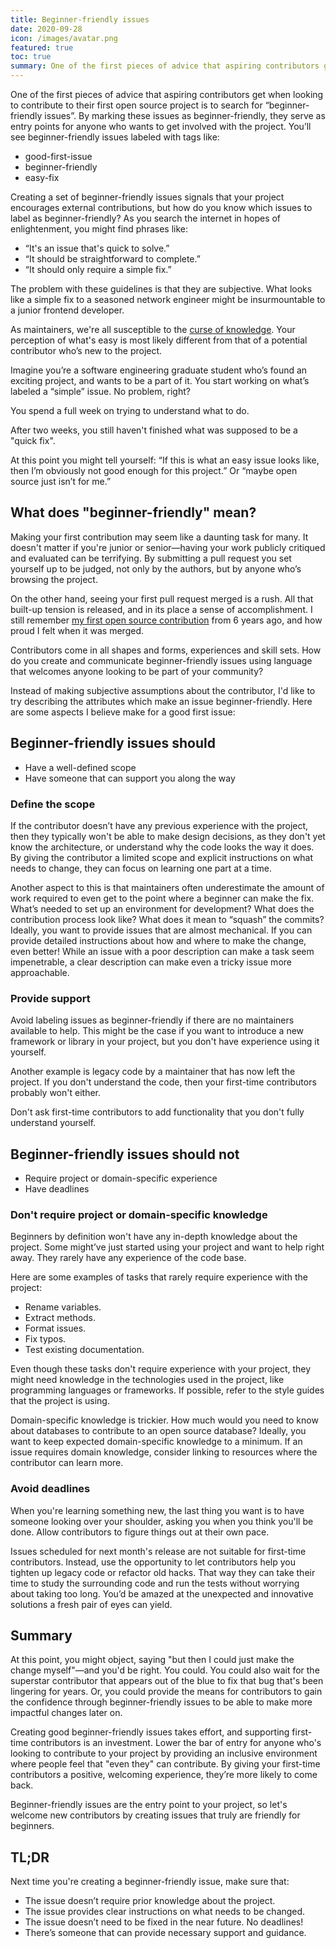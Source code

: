 ```yaml
---
title: Beginner-friendly issues
date: 2020-09-28
icon: /images/avatar.png
featured: true
toc: true
summary: One of the first pieces of advice that aspiring contributors get when looking to contribute to their first open source project is to search for “beginner-friendly issues”. Learn what makes a great beginner-friendly issue.
---
```


One of the first pieces of advice that aspiring contributors get when looking to contribute to their first open source project is to search for “beginner-friendly issues”. By marking these issues as beginner-friendly, they serve as entry points for anyone who wants to get involved with the project. You’ll see beginner-friendly issues labeled with tags like:

- good-first-issue
- beginner-friendly
- easy-fix

Creating a set of beginner-friendly issues signals that your project encourages external contributions, but how do you know which issues to label as beginner-friendly? As you search the internet in hopes of enlightenment, you might find phrases like:

- “It's an issue that's quick to solve.”
- “It should be straightforward to complete.”
- “It should only require a simple fix.”

The problem with these guidelines is that they are subjective. What looks like a simple fix to a seasoned network engineer might be insurmountable to a junior frontend developer.

As maintainers, we're all susceptible to the [curse of knowledge][1]. Your perception of what's easy is most likely different from that of a potential contributor who’s new to the project.

Imagine you’re a software engineering graduate student who’s found an exciting project, and wants to be a part of it. You start working on what’s labeled a “simple” issue. No problem, right?

You spend a full week on trying to understand what to do.

After two weeks, you still haven't finished what was supposed to be a "quick fix".

At this point you might tell yourself: “If this is what an easy issue looks like, then I’m obviously not good enough for this project.” Or “maybe open source just isn’t for me.”

## What does "beginner-friendly" mean?

Making your first contribution may seem like a daunting task for many. It doesn't matter if you're junior or senior—having your work publicly critiqued and evaluated can be terrifying. By submitting a pull request you set yourself up to be judged, not only by the authors, but by anyone who’s browsing the project.

On the other hand, seeing your first pull request merged is a rush. All that built-up tension is released, and in its place a sense of accomplishment. I still remember [my first open source contribution](https://github.com/flynn/flynn/pull/42) from 6 years ago, and how proud I felt when it was merged.

Contributors come in all shapes and forms, experiences and skill sets. How do you create and communicate beginner-friendly issues using language that welcomes anyone looking to be part of your community?

Instead of making subjective assumptions about the contributor, I'd like to try describing the attributes which make an issue beginner-friendly. Here are some aspects I believe make for a good first issue:

## Beginner-friendly issues should

- Have a well-defined scope
- Have someone that can support you along the way

### Define the scope

If the contributor doesn’t have any previous experience with the project, then they typically won't be able to make design decisions, as they don't yet know the architecture, or understand why the code looks the way it does. By giving the contributor a limited scope and explicit instructions on what needs to change, they can focus on learning one part at a time.

Another aspect to this is that maintainers often underestimate the amount of work required to even get to the point where a beginner can make the fix. What’s needed to set up an environment for development? What does the contribution process look like? What does it mean to “squash” the commits? Ideally, you want to provide issues that are almost mechanical. If you can provide detailed instructions about how and where to make the change, even better! While an issue with a poor description can make a task seem impenetrable, a clear description can make even a tricky issue more approachable.

### Provide support

Avoid labeling issues as beginner-friendly if there are no maintainers available to help. This might be the case if you want to introduce a new framework or library in your project, but you don't have experience using it yourself.

Another example is legacy code by a maintainer that has now left the project. If you don't understand the code, then your first-time contributors probably won't either.

Don't ask first-time contributors to add functionality that you don't fully understand yourself.

## Beginner-friendly issues should not

- Require project or domain-specific experience
- Have deadlines

### Don't require project or domain-specific knowledge

Beginners by definition won't have any in-depth knowledge about the project. Some might’ve just started using your project and want to help right away. They rarely have any experience of the code base.

Here are some examples of tasks that rarely require experience with the project:

- Rename variables.
- Extract methods.
- Format issues.
- Fix typos.
- Test existing documentation.

Even though these tasks don't require experience with your project, they might need knowledge in the technologies used in the project, like programming languages or frameworks. If possible, refer to the style guides that the project is using.

Domain-specific knowledge is trickier. How much would you need to know about databases to contribute to an open source database? Ideally, you want to keep expected domain-specific knowledge to a minimum. If an issue requires domain knowledge, consider linking to resources where the contributor can learn more.

### Avoid deadlines

When you're learning something new, the last thing you want is to have someone looking over your shoulder, asking you when you think you'll be done. Allow contributors to figure things out at their own pace.

Issues scheduled for next month's release are not suitable for first-time contributors. Instead, use the opportunity to let contributors help you tighten up legacy code or refactor old hacks. That way they can take their time to study the surrounding code and run the tests without worrying about taking too long. You’d be amazed at the unexpected and innovative solutions a fresh pair of eyes can yield.


## Summary

At this point, you might object, saying "but then I could just make the change myself"—and you'd be right. You could. You could also wait for the superstar contributor that appears out of the blue to fix that bug that's been lingering for years. Or, you could provide the means for contributors to gain the confidence through beginner-friendly issues to be able to make more impactful changes later on.

Creating good beginner-friendly issues takes effort, and supporting first-time contributors is an investment. Lower the bar of entry for anyone who's looking to contribute to your project by providing an inclusive environment where people feel that "even they" can contribute. By giving your first-time contributors a positive, welcoming experience, they’re more likely to come back.

Beginner-friendly issues are the entry point to your project, so let's welcome new contributors by creating issues that truly are friendly for beginners.

## TL;DR

Next time you're creating a beginner-friendly issue, make sure that:

- The issue doesn’t require prior knowledge about the project.
- The issue provides clear instructions on what needs to be changed.
- The issue doesn’t need to be fixed in the near future. No deadlines!
- There’s someone that can provide necessary support and guidance.

[1]:    https://en.wikipedia.org/wiki/Curse_of_knowledge
